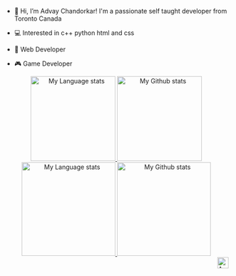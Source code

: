 - 👋 Hi, I’m Advay Chandorkar! I'm a passionate self taught developer from Toronto Canada 


- 💻 Interested in c++ python html and css
  
  
- 🤖 Web Developer
  
  
- 🎮 Game Developer



<!---
advay-c/advay-c is a ✨ special ✨ repository because its `README.md` (this file) appears on your GitHub profile.
You can click the Preview link to take a look at your changes.
---> 


<!-- Light Mode -->
<div align="center"> 
<a href="https://github.com/anuraghazra/github-readme-stats#gh-light-mode-only">
<img height=190 src="https://github-readme-stats-git-masterrstaa-rickstaa.vercel.app/api/top-langs/?username=advay-c&layout=compact&langs_count=12&hide_border=true&role=owner,collaborator&theme=default#gh-light-mode-only" alt="My Language stats" />
</a>
<a href="https://github.com/anuraghazra/github-readme-stats#gh-light-mode-only">
<img height=190 src="https://github-readme-stats-git-masterrstaa-rickstaa.vercel.app/api?username=advay-c&show_icons=true&line_height=28&hide_border=true&card_width=347&include_all_commits=true&role=owner,collaborator&rank_icon=github&exclude_repo=github-readme-stats&theme=default#gh-light-mode-only" alt="My Github stats" />
</a>
</div>

<!-- Dark Mode -->
<div align="center"> 
<a href="https://github.com/anuraghazra/github-readme-stats#gh-dark-mode-only">
<img height=210 src="https://github-readme-stats-git-masterrstaa-rickstaa.vercel.app/api/top-langs/?username=advay-c&layout=compact&langs_count=12&hide_border=true&role=owner,collaborator&theme=dark&bg_color=000000#gh-dark-mode-only" alt="My Language stats" />
</a>
<a href="https://github.com/anuraghazra/github-readme-stats#gh-dark-mode-only">
<img height=210 src="https://github-readme-stats-git-masterrstaa-rickstaa.vercel.app/api?username=advay-c&show_icons=true&line_height=28&hide_border=true&card_width=347&include_all_commits=true&role=owner,collaborator&rank_icon=github&exclude_repo=github-readme-stats&theme=dark&bg_color=000000#gh-dark-mode-only" alt="My Github stats" />
</a>
</div>

</div>

<a href="https://twitter.com/advay_0">
  <img align="right" alt="Anurag Hazra | Twitter" width="25px" src="https://raw.githubusercontent.com/anuraghazra/anuraghazra/master/assets/twitter.svg" />
</a>
